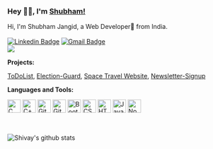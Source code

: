 ### Hey 👋🏽, I'm [Shubham!](https://shivaylaba.me)

<!-- (https://shivaylamba.me)  -->

Hi, I'm Shubham Jangid, a Web Developer🚀 from India. <br> <br>
[![Linkedin Badge](https://img.shields.io/badge/-mocamboo-blue?style=social&logo=Linkedin&logoColor=blue&link=https://www.linkedin.com/in/mocamboo)](https://www.linkedin.com/in/mocamboo/)
[![Gmail Badge](https://img.shields.io/badge/-GMail-c14438?style=social&logo=Gmail&logoColor=red&link=mailto:shubham0jangid@gmail.com)](mailto:shubham0jangid@gmail.com)
<br />
![](https://visitor-badge.glitch.me/badge?page_id=mocamboo.mocamboo) <br>

**Projects:**

[ToDoList](https://todolist-app-project-shubham.herokuapp.com/), [Election-Guard](https://election-guard-project-shubham.herokuapp.com/), [Space Travel Website](https://space-tour-plan.netlify.app/index.html), [Newsletter-Signup](https://newsletter-signup-kshitijanand.herokuapp.com/)

**Languages and Tools:**

<p align="centre"> 
     <img width="30px" src="https://img.icons8.com/color/3x/c-programming.png" title="C"/>
<img width="30px" src="https://img.icons8.com/color/4x/c-plus-plus-logo.png" title="C++"/>
<!-- <img width="30px" src="https://img.icons8.com/color/4x/000000/python.png" title="Python"/> -->
<!-- <img width="30px" src="https://img.icons8.com/color/4x/000000/java.png" title ="Java"/> -->
<!-- <img width="30px" src="https://img.icons8.com/plasticine/100/000000/react.png" title="React"/> -->
<!-- <img width="30px" src="https://img.icons8.com/ios/4x/00758f/mysql-logo.png" title="MySQL"/> -->
<!-- <img width="30px" src="https://img.icons8.com/dusk/64/000000/database-restore.png" title="Database"/> -->
<img width="30px" src="https://img.icons8.com/fluent/8x/github.png" title="GitHub"/>
<img width="30px" src="https://img.icons8.com/color/2x/git.png" title="Git"/>
<img width="30px" src="https://img.icons8.com/color/2x/bootstrap.png" title="Bootstrap"/>
<img width="30px" src="https://img.icons8.com/color/48/000000/css3.png" title="CSS"/>
<img width="30px" src="https://img.icons8.com/color/48/000000/html-5.png" title="HTML"/>
<img width="30px" src="https://img.icons8.com/color/48/000000/javascript.png" title="Javascript"/>
<!-- <img width="30px" src="https://img.icons8.com/color/8x/000000/mongodb.png" title="MongoDB"/> -->
<img width="30px" src="https://img.icons8.com/color/8x/000000/nodejs.png" title="Nodejs"/>
<!-- <img width="30px" src="https://img.icons8.com/color/8x/000000/tensorflow.png" title="Tensorflow"/> -->
</p>
<br>

![Shivay's github stats](https://github-readme-stats.vercel.app/api?username=mocamboo&show_icons=true&hide_border=true)
